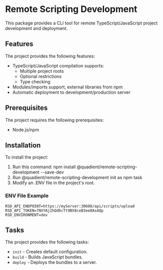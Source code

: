 # Remote Scripting Development

This package provides a CLI tool for remote TypeScript/JavaScript project development and deployment.

## Features
The project provides the following features:

- TypeScript/JavaScript compilation supports:
  - Multiple project roots
  - Optional restrictions
  - Type checking
- Modules/imports support, external libraries from npm
- Automatic deployment to development/production server

## Prerequisites
The project requires the following prerequisites:

- Node.js/npm

## Installation
To install the project:

1. Run this command: npm install @quadient/remote-scripting-development --save-dev
2. Run @quadient/remote-scripting-development init as npm task
3. Modify an .ENV file in the project's root.

### ENV File Example

    RSD_API_ENDPOINT=https://myServer:30600/api/scripts/upload
    RSD_API_TOKEN=7NVYAj2hQd6cTt9BX8ceB3ee8AsAQp
    RSD_ENVIRONMENT=dev

## Tasks
The project provides the following tasks:

- `init` - Creates default configuration.
- `build` - Builds JavaScript bundles.
- `deploy` - Deploys the bundles to a server.
